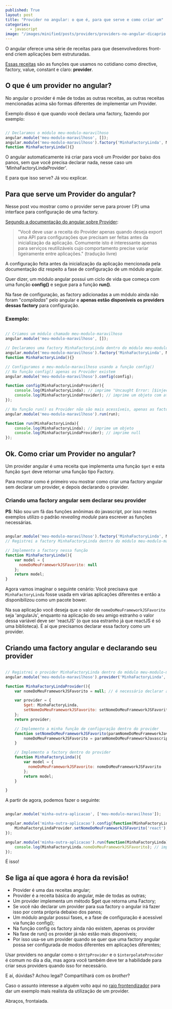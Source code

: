 ```yaml
---
published: True
layout: post
title: "Provider no angular: o que é, para que serve e como criar um"
categories: 
  - javascript
image: "/images/minified/posts/providers/providers-no-angular-dicaprio.jpg"
---
```


O angular oferece uma série de receitas para que desenvolvedores front-end criem aplicações bem estruturadas.

[Essas receitas](https://docs.angularjs.org/guide/providers) são as funções que usamos no cotidiano como directive, factory, value, constant e claro: **provider**.

## O que é um provider no angular?

No angular o provider é mãe de todas as outras receitas, as outras receitas mencionadas acima são formas diferentes de implementar um Provider.

Exemplo disso é que quando você declara uma factory, fazendo por exemplo:


```javascript

// Declaramos o módulo meu-modulo-maravilhoso
angular.module('meu-modulo-maravilhoso', []);
angular.module('meu-modulo-maravilhoso').factory('MinhaFactoryLinda', MinhaFactoryLinda);
function MinhaFactoryLinda(){}

```

O angular automaticamente irá criar para você um Provider por baixo dos panos, sem que você precisa declarar nada, nesse caso um 'MinhaFactoryLindaProvider'.

E para que isso serve? Já vou explicar.

## Para que serve um Provider do angular?

Nesse post vou mostrar como o provider serve para prover (:P) uma interface para configuração de uma factory.

[Segundo a documentação do angular sobre Provider](https://docs.angularjs.org/guide/providers):
    
<blockquote>
"Você deve usar a receita do Provider apenas quando deseja export uma API para configurações que precisam ser feitas antes da inicialização da aplicação. Comumente isto é interessante apenas para serviços reutilizáveis cujo comportamento precise variar ligeiramente entre aplicações." (tradução livre)
</blockquote>

A configuração feita antes da inicialização da aplicação mencionada pela documentação diz respeito a fase de configuração de um módulo angular.

Quer dizer, um módulo angular possui um ciclo de vida que começa com uma função **config()** e segue para a função **run()**.

Na fase de configuração, as factory adicionadas a um módulo ainda não foram "*compiladas*" pelo angular e **apenas estão disponíveis os providers dessas factory** para configuração.

### Exemplo:

```javascript

// Criamos um módulo chamado meu-modulo-maravilhoso
angular.module('meu-modulo-maravilhoso', []);

// Declaramos uma factory MinhaFactoryLinda dentro do módulo meu-modulo-maravilhoso
angular.module('meu-modulo-maravilhoso').factory('MinhaFactoryLinda', MinhaFactoryLinda);
function MinhaFactoryLinda(){}

// Configuramos o meu-modulo-maravilhoso usando a função config()
// Na função config() apenas os Provider existem
angular.module('meu-modulo-maravilhoso').config(config);

function config(MinhaFactoryLindaProvider){
    console.log(MinhaFactoryLinda); // imprime "Uncaught Error: [$injector:undef]"
    console.log(MinhaFactoryLindaProvider); // imprime um objeto com atributo $get
});

// Na função run() os Provider não são mais acessíveis, apenas as factory
angular.module('meu-modulo-maravilhoso').run(run);

function run(MinhaFactoryLinda){
    console.log(MinhaFactoryLinda); // imprime um objeto
    console.log(MinhaFactoryLindaProvider); // imprime null
});

```

## Ok. Como criar um Provider no angular?

Um provider angular é uma receita que implementa uma função ```$get``` e esta função ```$get``` deve retornar uma função tipo Factory. 

Para mostrar como é primeiro vou mostrar como criar uma factory angular sem declarar um provider, e depois declarando o provider.

### Criando uma factory angular sem declarar seu provider

**PS**: Não sou um fã das funções anônimas do javascript, por isso nestes exemplos utilizo o padrão *revealing module* para escrever as funções necessárias.

```javascript

angular.module('meu-modulo-maravilhoso').factory('MinhaFactoryLinda', MinhaFactoryLinda);
// Registrei a factory MinhaFactoryLinda dentro do módulo meu-modulo-maravilhoso

// Implemento a factory nessa função
function MinhaFactoryLinda(){
    var model = {
      nomeDoMeuFrameworkJSFavorito: null
    };
    return model;
}

```


Agora vamos imaginar o seguinte cenário: Você precisava que ```MinhaFactoryLinda``` fosse usada em várias aplicações diferentes e então a disponibilizou como um pacote bower.

Na sua aplicação você deseja que o valor de ```nomeDoMeuFrameworkJSFavorito``` seja 'angularJs', enquanto na aplicação do seu amigo estranho o valor dessa variável deve ser 'reactJS' (o que soa estranho já que reactJS é só uma biblioteca). É aí que precisamos declarar essa factory como um provider.

## Criando uma factory angular e declarando seu provider

```javascript

// Registrei o provider MinhaFactoryLinda dentro do módulo meu-modulo-maravilhoso
angular.module('meu-modulo-maravilhoso').provider('MinhaFactoryLinda', MinhaFactoryLindaProvider);

function MinhaFactoryLindaProvider(){
    var nomeDoMeuFrameworkJSFavorito = null; // é necessário declarar a variável que queremos acessar dentro da factory dentro do provider para que ela seja acessível via closure

    var provider = {
        $get: MinhaFactoryLinda,
        setNomeDoMeuFrameworkJSFavorito: setNomeDoMeuFrameworkJSFavorito
    };
    return provider;

    // Implemento a minha função de configuração dentro do provider
    function setNomeDoMeuFrameworkJSFavorito(paramNomeDoMeuFrameworkJavascriptFavorito){
        nomeDoMeuFrameworkJSFavorito = paramNomeDoMeuFrameworkJavascriptFavorito;
    }

    // Implemento a factory dentro do provider
    function MinhaFactoryLinda(){
        var model = {
          nomeDoMeuFrameworkJSFavorito: nomeDoMeuFrameworkJSFavorito
        };
        return model;
    }

}

```


A partir de agora, podemos fazer o seguinte:

```javascript

angular.module('minha-outra-aplicacao', ['meu-modulo-maravilhoso']);

angular.module('minha-outra-aplicacao').config(function(MinhaFactoryLindaProvider){
    MinhaFactoryLindaProvider.setNomeDoMeuFrameworkJSFavorito('react');
});

angular.module('minha-outra-aplicacao').run(function(MinhaFactoryLinda){
    console.log(MinhaFactoryLinda.nomeDoMeuFrameworkJSFavorito); // imprime 'react'
});

```

É isso!

## Se liga aí que agora é hora da revisão!

* Provider é uma das receitas angular;
* Provider é a receita básica do angular, mãe de todas as outras;
* Um provider implementa um método $get que retorna uma Factory;
* Se você não declarar um provider para sua factory o angular irá fazer isso por conta própria debaixo dos panos;
* Um módulo angular possui fases, e a fase de configuração é acessível via função config();
* Na função config os factory ainda não existem, apenas os provider
* Na fase de run() os provider já não estão mais disponíveis;
* Por isso usa-se um provider quando se quer que uma factory angular possa ser configurada de modos diferentes em aplicações diferentes;

Usar providers no angular como o ```$httpProvider``` e o ```$interpolateProvider``` é comum no dia a dia, mas agora você também deve ter a habilidade para criar seus providers quando isso for necessário.

E aí, dúvidas? Achou legal? Compartilhará com os *brother*? 

Caso o assunto interesse a alguém volto aqui no [raio frontendizador](http://jotateles.com.br) para dar um exemplo mais realista da utilização de um provider.

Abraços, frontaiada.
